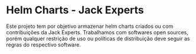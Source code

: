 # Helm Charts - Jack Experts

Este projeto tem por objetivo armazenar helm charts criados ou com contribuições da Jack Experts. Trabalhamos com softwares open sources, porém qualquer restrição de uso ou políticas de distribuição deve seguir as regras do respectivo software.

